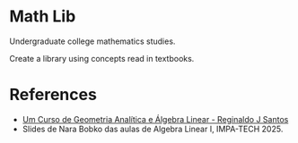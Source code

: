 # Math Lib

Undergraduate college mathematics studies.

Create a library using concepts read in textbooks.

# References

- [Um Curso de Geometria Analítica e Álgebra Linear - Reginaldo J Santos](https://www.dropbox.com/scl/fi/2okvtr6pwawnqvmofpf6o/gaalt0.pdf?authuser=0&rlkey=mo7wdzpko8t16n03j37wkvul2&e=1&dl=0)
- Slides de Nara Bobko das aulas de Algebra Linear I, IMPA-TECH 2025.